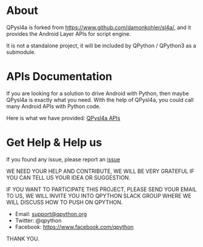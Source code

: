 # About
QPysl4a is forked from https://www.github.com/damonkohler/sl4a/, and it provides the Android Layer APIs for script engine.

It is not a standalone project,  it will be included by QPython / QPython3 as a submodule.

# APIs Documentation
If you are looking for a solution to drive Android with Python, then maybe QPysl4a is exactly what you need. With the help of QPysl4a, you could call many Android APIs with Python code.

Here is what we have provided: [QPysl4a APIs](APIs.rst)

# Get Help & Help us
If you found any issue, please report an [issue](https://github.com/qpython-android/qpysl4a/issues)

WE NEED YOUR HELP AND CONTRIBUTE, WE WILL BE VERY GRATEFUL IF YOU CAN TELL US YOUR IDEA OR SUGGESTION.

IF YOU WANT TO PARTICIPATE THIS PROJECT, PLEASE SEND YOUR EMAIL TO US, WE WILL INVITE YOU INTO QPYTHON SLACK GROUP WHERE WE WILL DISCUSS HOW TO PUSH ON QPYTHON.

- Email: support@qpython.org
- Twitter: @qpython
- Facebook: https://www.facebook.com/qpython

THANK YOU.
